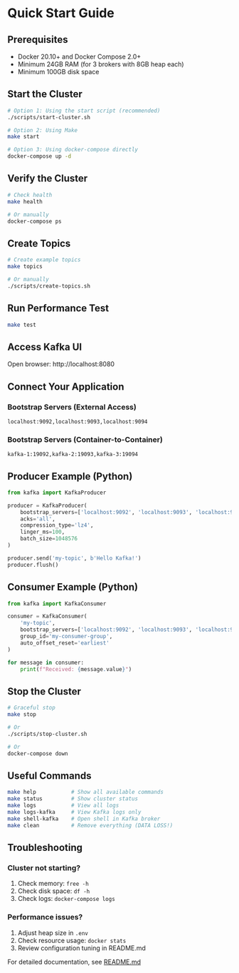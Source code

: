 # Quick Start Guide

## Prerequisites
- Docker 20.10+ and Docker Compose 2.0+
- Minimum 24GB RAM (for 3 brokers with 8GB heap each)
- Minimum 100GB disk space

## Start the Cluster

```bash
# Option 1: Using the start script (recommended)
./scripts/start-cluster.sh

# Option 2: Using Make
make start

# Option 3: Using docker-compose directly
docker-compose up -d
```

## Verify the Cluster

```bash
# Check health
make health

# Or manually
docker-compose ps
```

## Create Topics

```bash
# Create example topics
make topics

# Or manually
./scripts/create-topics.sh
```

## Run Performance Test

```bash
make test
```

## Access Kafka UI

Open browser: http://localhost:8080

## Connect Your Application

### Bootstrap Servers (External Access)
```
localhost:9092,localhost:9093,localhost:9094
```

### Bootstrap Servers (Container-to-Container)
```
kafka-1:19092,kafka-2:19093,kafka-3:19094
```

## Producer Example (Python)

```python
from kafka import KafkaProducer

producer = KafkaProducer(
    bootstrap_servers=['localhost:9092', 'localhost:9093', 'localhost:9094'],
    acks='all',
    compression_type='lz4',
    linger_ms=100,
    batch_size=1048576
)

producer.send('my-topic', b'Hello Kafka!')
producer.flush()
```

## Consumer Example (Python)

```python
from kafka import KafkaConsumer

consumer = KafkaConsumer(
    'my-topic',
    bootstrap_servers=['localhost:9092', 'localhost:9093', 'localhost:9094'],
    group_id='my-consumer-group',
    auto_offset_reset='earliest'
)

for message in consumer:
    print(f"Received: {message.value}")
```

## Stop the Cluster

```bash
# Graceful stop
make stop

# Or
./scripts/stop-cluster.sh

# Or
docker-compose down
```

## Useful Commands

```bash
make help           # Show all available commands
make status         # Show cluster status
make logs           # View all logs
make logs-kafka     # View Kafka logs only
make shell-kafka    # Open shell in Kafka broker
make clean          # Remove everything (DATA LOSS!)
```

## Troubleshooting

### Cluster not starting?
1. Check memory: `free -h`
2. Check disk space: `df -h`
3. Check logs: `docker-compose logs`

### Performance issues?
1. Adjust heap size in `.env`
2. Check resource usage: `docker stats`
3. Review configuration tuning in README.md

For detailed documentation, see [README.md](README.md)

